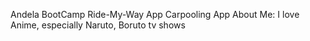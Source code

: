 Andela BootCamp
Ride-My-Way App
Carpooling App
About Me: I love Anime, especially Naruto, Boruto tv shows 
